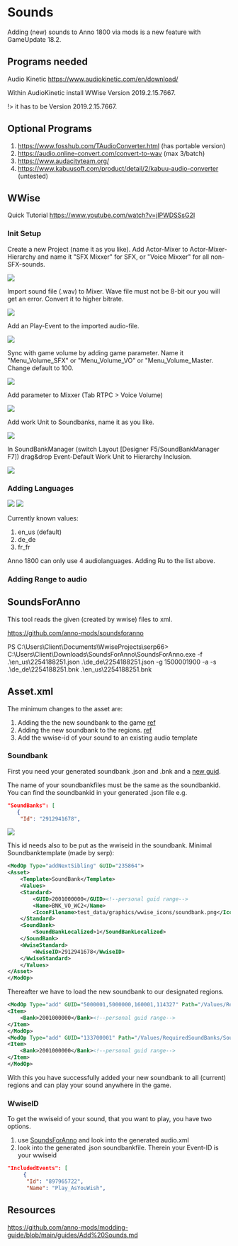 # Sounds

Adding (new) sounds to Anno 1800 via mods is a new feature with GameUpdate 18.2.

## Programs needed

Audio Kinetic https://www.audiokinetic.com/en/download/

Within AudioKinetic install WWise Version 2019.2.15.7667.

!> it has to be Version 2019.2.15.7667.

## Optional Programs

1. https://www.fosshub.com/TAudioConverter.html (has portable version)
2. https://audio.online-convert.com/convert-to-wav (max 3/batch)
3. https://www.audacityteam.org/
4. https://www.kabuusoft.com/product/detail/2/kabuu-audio-converter (untested)

## WWise

Quick Tutorial https://www.youtube.com/watch?v=jIPWDSSsG2I

### Init Setup

Create a new Project (name it as you like).
Add Actor-Mixer to Actor-Mixer-Hierarchy and name it "SFX Mixxer" for SFX, or "Voice Mixxer" for all non-SFX-sounds.

<img  src="./img/ActorMixer.png">

Import sound file (.wav) to Mixer. Wave file must not be 8-bit our you will get an error. Convert it to higher bitrate.

<img  src="./img/import.png">

Add an Play-Event to the imported audio-file.

<img  src="./img/playevent.png">

Sync with game volume by adding game parameter. Name it "Menu_Volume_SFX" or "Menu_Volume_VO" or "Menu_Volume_Master. Change default to 100.

<img  src="./img/gameparameter.png">

Add parameter to Mixxer (Tab RTPC > Voice Volume)

<img  src="./img/rtpc.png">

Add work Unit to Soundbanks, name it as you like.

<img  src="./img/soundbankworker.png">

In SoundBankManager (switch Layout [Designer F5/SoundBankManager F7]) drag&drop Event-Default Work Unit to Hierarchy Inclusion.

<img  src="./img/hierarchy.png">

### Adding Languages

<img  src="./img/language.png">

<img  src="./img/language_2.png">

Currently known values:

1. en_us (default)
2. de_de
3. fr_fr

Anno 1800 can only use 4 audiolanguages. Adding Ru to the list above.

### Adding Range to audio

## SoundsForAnno

This tool reads the given (created by wwise) files to xml.

https://github.com/anno-mods/soundsforanno

PS C:\Users\Client\Documents\WwiseProjects\serp66> C:\Users\Client\Downloads\SoundsForAnno\SoundsForAnno.exe -f .\en_us\2254188251.json .\de_de\2254188251.json -g 1500001900 -a -s .\de_de\2254188251.bnk .\en_us\2254188251.bnk

## Asset.xml

The minimum changes to the asset are:

1. Adding the the new soundbank to the game [ref](/en/tutorials/sounds?id=soundbank)
2. Adding the new soundbank to the regions. [ref](/en/tutorials/sounds?id=soundbank)
3. Add the wwise-id of your sound to an existing audio template

### Soundbank

First you need your generated soundbank .json and .bnk and a [new guid](https://github.com/anno-mods/GuidRanges?tab=readme-ov-file#personal-guid-range).

The name of your soundbankfiles must be the same as the soundbankid. You can find the soundbankid in your generated .json file e.g.
```json
"SoundBanks": [
   {
    "Id": "2912941678",
```

<img  src="./img/name_soundbanks.png">

This id needs also to be put as the wwiseid in the soundbank. Minimal Soundbanktemplate (made by serp):

```xml
<ModOp Type="addNextSibling" GUID="235864">
<Asset>
    <Template>SoundBank</Template>
    <Values>
    <Standard>
        <GUID>2001000000</GUID><!--personal guid range-->
        <Name>BNK_VO_WC2</Name>
        <IconFilename>test_data/graphics/wwise_icons/soundbank.png</IconFilename>
    </Standard>
    <SoundBank>
        <SoundBankLocalized>1</SoundBankLocalized>
    </SoundBank>
    <WwiseStandard>
        <WwiseID>2912941678</WwiseID>
    </WwiseStandard>
    </Values>
</Asset>
</ModOp>
```

Thereafter we have to load the new soundbank to our designated regions.

```xml
<ModOp Type="add" GUID="5000001,5000000,160001,114327" Path="/Values/RequiredSoundBanks/SoundBanks">
<Item>
    <Bank>2001000000</Bank><!--personal guid range-->
</Item>
</ModOp>
<ModOp Type="add" GUID="133700001" Path="/Values/RequiredSoundBanks/SoundBanks" Condition="@133700001">
<Item>
    <Bank>2001000000</Bank><!--personal guid range-->
</Item>
</ModOp>
```

With this you have successfully added your new soundbank to all (current) regions and can play your sound anywhere in the game.

### WwiseID

To get the wwiseid of your sound, that you want to play, you have two options.

1. use [SoundsForAnno](/en/tutorials/sounds?id=SoundsForAnno) and look into the generated audio.xml
2. look into the generated .json soundbankfile. Therein your Event-ID is your wwiseid

```json
"IncludedEvents": [
     {
      "Id": "897965722",
      "Name": "Play_AsYouWish",
```

## Resources

https://github.com/anno-mods/modding-guide/blob/main/guides/Add%20Sounds.md